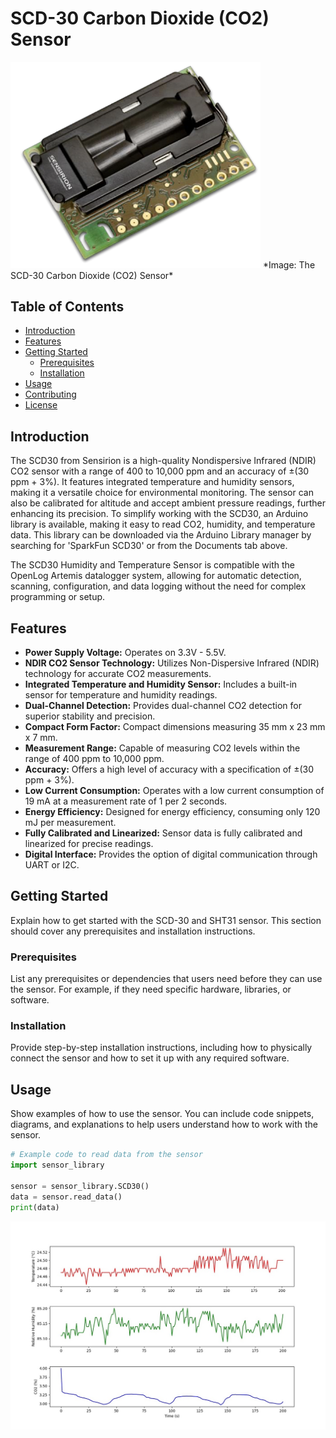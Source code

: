 # SCD-30 Carbon Dioxide (CO2) Sensor
<img src="co2_sensor.png" width="400">
*Image: The SCD-30 Carbon Dioxide (CO2) Sensor*

## Table of Contents

- [Introduction](#introduction)
- [Features](#features)
- [Getting Started](#getting-started)
  - [Prerequisites](#prerequisites)
  - [Installation](#installation)
- [Usage](#usage)
- [Contributing](#contributing)
- [License](#license)

## Introduction

The SCD30 from Sensirion is a high-quality Nondispersive Infrared (NDIR) CO2 sensor with a range of 400 to 10,000 ppm and an accuracy of ±(30 ppm + 3%). It features integrated temperature and humidity sensors, making it a versatile choice for environmental monitoring. The sensor can also be calibrated for altitude and accept ambient pressure readings, further enhancing its precision. To simplify working with the SCD30, an Arduino library is available, making it easy to read CO2, humidity, and temperature data. This library can be downloaded via the Arduino Library manager by searching for 'SparkFun SCD30' or from the Documents tab above.

The SCD30 Humidity and Temperature Sensor is compatible with the OpenLog Artemis datalogger system, allowing for automatic detection, scanning, configuration, and data logging without the need for complex programming or setup.

## Features

- **Power Supply Voltage:** Operates on 3.3V - 5.5V.
- **NDIR CO2 Sensor Technology:** Utilizes Non-Dispersive Infrared (NDIR) technology for accurate CO2 measurements.
- **Integrated Temperature and Humidity Sensor:** Includes a built-in sensor for temperature and humidity readings.
- **Dual-Channel Detection:** Provides dual-channel CO2 detection for superior stability and precision.
- **Compact Form Factor:** Compact dimensions measuring 35 mm x 23 mm x 7 mm.
- **Measurement Range:** Capable of measuring CO2 levels within the range of 400 ppm to 10,000 ppm.
- **Accuracy:** Offers a high level of accuracy with a specification of ±(30 ppm + 3%).
- **Low Current Consumption:** Operates with a low current consumption of 19 mA at a measurement rate of 1 per 2 seconds.
- **Energy Efficiency:** Designed for energy efficiency, consuming only 120 mJ per measurement.
- **Fully Calibrated and Linearized:** Sensor data is fully calibrated and linearized for precise readings.
- **Digital Interface:** Provides the option of digital communication through UART or I2C.



## Getting Started

Explain how to get started with the SCD-30 and SHT31 sensor. This section should cover any prerequisites and installation instructions.

### Prerequisites

List any prerequisites or dependencies that users need before they can use the sensor. For example, if they need specific hardware, libraries, or software.

### Installation

Provide step-by-step installation instructions, including how to physically connect the sensor and how to set it up with any required software.

## Usage

Show examples of how to use the sensor. You can include code snippets, diagrams, and explanations to help users understand how to work with the sensor.

```python
# Example code to read data from the sensor
import sensor_library

sensor = sensor_library.SCD30()
data = sensor.read_data()
print(data)

```

![CO2 Data](co2_data.jpeg)
